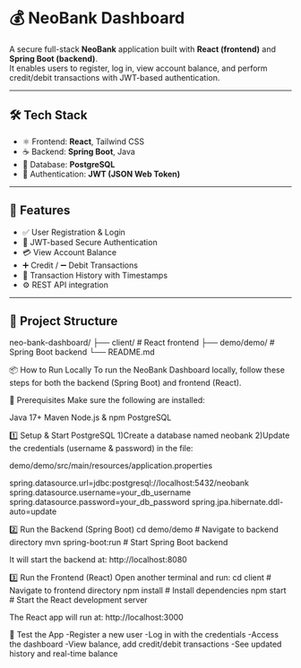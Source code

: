 # 💰 NeoBank Dashboard

A secure full-stack **NeoBank** application built with **React (frontend)** and **Spring Boot (backend)**.  
It enables users to register, log in, view account balance, and perform credit/debit transactions with JWT-based authentication.

---

## 🛠️ Tech Stack

- ⚛️ Frontend: **React**, Tailwind CSS
- ☕ Backend: **Spring Boot**, Java
- 🐘 Database: **PostgreSQL**
- 🔐 Authentication: **JWT (JSON Web Token)**

---

## 🚀 Features

- ✅ User Registration & Login
- 🔐 JWT-based Secure Authentication
- 💳 View Account Balance
- ➕ Credit / ➖ Debit Transactions
- 📜 Transaction History with Timestamps
- ⚙️ REST API integration

---

## 📁 Project Structure

neo-bank-dashboard/
├── client/ # React frontend
├── demo/demo/ # Spring Boot backend
└── README.md

📦 How to Run Locally
To run the NeoBank Dashboard locally, follow these steps for both the backend (Spring Boot) and frontend (React).

🧩 Prerequisites
Make sure the following are installed:

Java 17+
Maven
Node.js & npm
PostgreSQL

1️⃣ Setup & Start PostgreSQL
1)Create a database named neobank
2)Update the credentials (username & password) in the file:

demo/demo/src/main/resources/application.properties

spring.datasource.url=jdbc:postgresql://localhost:5432/neobank
spring.datasource.username=your_db_username
spring.datasource.password=your_db_password
spring.jpa.hibernate.ddl-auto=update

2️⃣ Run the Backend (Spring Boot)
cd demo/demo         # Navigate to backend directory
mvn spring-boot:run  # Start Spring Boot backend

It will start the backend at:
http://localhost:8080

3️⃣ Run the Frontend (React)
Open another terminal and run:
cd client           # Navigate to frontend directory
npm install         # Install dependencies
npm start           # Start the React development server

The React app will run at:
http://localhost:3000

🧪 Test the App
-Register a new user
-Log in with the credentials
-Access the dashboard
-View balance, add credit/debit transactions
-See updated history and real-time balance







